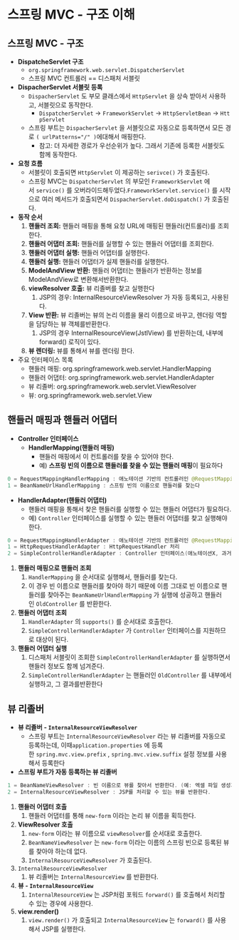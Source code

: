 # 스프링 MVC - 구조 이해

## 스프링 MVC - 구조

- **DispatcheServlet 구조**
    - `org.springframework.web.servlet.DispatcherServlet`
    - 스프링 MVC 컨트롤러 == 디스패처 서블릿
- **DispacherServlet 서블릿 등록**
    - `DispacherServlet` 도 부모 클래스에서 `HttpServlet` 을 상속 받아서 사용하고, 서블릿으로 동작한다.
        - `DispatcherServlet` → `FrameworkServlet` → `HttpServletBean` → `HttpServlet`
    - 스프링 부트는 `DispacherServlet` 을 서블릿으로 자동으로 등록하면서 모든 경로 `( urlPatterns="/" )`에대해서 매핑한다.
        - 참고: 더 자세한 경로가 우선순위가 높다. 그래서 기존에 등록한 서블릿도 함께 동작한다.
- **요청 흐름**
    - 서블릿이 호출되면 `HttpServlet` 이 제공하는 `serivce()` 가 호출된다.
    - 스프링 MVC는 `DispatcherServlet` 의 부모인 `FrameworkServlet` 에서 `service()` 를 오버라이드해두었다.`FrameworkServlet.service()` 를 시작으로 여러 메서드가 호출되면서 `DispacherServlet.doDispatch()` 가 호출된다.
- **동작 순서**
    1. **핸들러 조회:** 핸들러 매핑을 통해 요청 URL에 매핑된 핸들러(컨트롤러)를 조회한다.
    2. **핸들러 어댑터 조회:** 핸들러를 실행할 수 있는 핸들러 어댑터를 조회한다.
    3. **핸들러 어댑터 실행:** 핸들러 어댑터를 실행한다.
    4. **핸들러 실행:** 핸들러 어댑터가 실제 핸들러를 실행한다.
    5. **ModelAndView 반환:** 핸들러 어댑터는 핸들러가 반환하는 정보를 ModelAndView로 변환해서반환한다.
    6. **viewResolver 호출:** 뷰 리졸버를 찾고 실행한다
        1. JSP의 경우: InternalResourceViewResolver 가 자동 등록되고, 사용된다.
    7. **View 반환:** 뷰 리졸버는 뷰의 논리 이름을 물리 이름으로 바꾸고, 렌더링 역할을 담당하는 뷰 객체를반환한다.
        1. JSP의 경우 InternalResourceView(JstlView) 를 반환하는데, 내부에 forward() 로직이 있다.
    8. **뷰 렌더링:** 뷰를 통해서 뷰를 렌더링 한다.
- 주요 인터페이스 목록
    - 핸들러 매핑: org.springframework.web.servlet.HandlerMapping
    - 핸들러 어댑터: org.springframework.web.servlet.HandlerAdapter
    - 뷰 리졸버: org.springframework.web.servlet.ViewResolver
    - 뷰: org.springframework.web.servlet.View

## 핸들러 매핑과 핸들러 어댑터

- **Controller 인터페이스**
    - **HandlerMapping(핸들러 매핑)**
        - 핸들러 매핑에서 이 컨트롤러를 찾을 수 있어야 한다.
        - 예) **스프링 빈의 이름으로 핸들러를 찾을 수 있는 핸들러 매핑**이 필요하다

```java
0 = RequestMappingHandlerMapping : 애노테이션 기반의 컨트롤러인 @RequestMapping에서 사용
1 = BeanNameUrlHandlerMapping : 스프링 빈의 이름으로 핸들러를 찾는다
```

- **HandlerAdapter(핸들러 어댑터)**
    - 핸들러 매핑을 통해서 찾은 핸들러를 실행할 수 있는 핸들러 어댑터가 필요하다.
    - 예) `Controller` 인터페이스를 실행할 수 있는 핸들러 어댑터를 찾고 실행해야 한다.

```java
0 = RequestMappingHandlerAdapter : 애노테이션 기반의 컨트롤러인 @RequestMapping에서 사용
1 = HttpRequestHandlerAdapter : HttpRequestHandler 처리
2 = SimpleControllerHandlerAdapter : Controller 인터페이스(애노테이션X, 과거에 사용) 처리
```

1. **핸들러 매핑으로 핸들러 조회**
    1. `HandlerMapping` 을 순서대로 실행해서, 핸들러를 찾는다.
    2. 이 경우 빈 이름으로 핸들러를 찾아야 하기 때문에 이름 그대로 빈 이름으로 핸들러를 찾아주는 `BeanNameUrlHandlerMapping` 가 실행에 성공하고 핸들러인 `OldController` 를 반환한다.
2. **핸들러 어댑터 조회**
    1. `HandlerAdapter` 의 `supports()` 를 순서대로 호출한다.
    2. `SimpleControllerHandlerAdapter` 가 `Controller` 인터페이스를 지원하므로 대상이 된다.
3. **핸들러 어댑터 실행**
    1. 디스패처 서블릿이 조회한 `SimpleControllerHandlerAdapter` 를 실행하면서 핸들러 정보도 함께 넘겨준다.
    2. `SimpleControllerHandlerAdapter` 는 핸들러인 `OldController` 를 내부에서 실행하고, 그 결과를반환한다

## **뷰 리졸버**

- **뷰 리졸버 - `InternalResourceViewResolver`**
    - 스프링 부트는 `InternalResourceViewResolver` 라는 뷰 리졸버를 자동으로 등록하는데, 이때`application.properties` 에 등록한 `spring.mvc.view.prefix` , `spring.mvc.view.suffix` 설정 정보를 사용해서 등록한다
- **스프링 부트가 자동 등록하는 뷰 리졸버**

```java
1 = BeanNameViewResolver : 빈 이름으로 뷰를 찾아서 반환한다. (예: 엑셀 파일 생성기능에 사용)
2 = InternalResourceViewResolver : JSP를 처리할 수 있는 뷰를 반환한다.
```

1. **핸들러 어댑터 호출**
    1. 핸들러 어댑터를 통해 `new-form` 이라는 논리 뷰 이름을 획득한다.
2. **ViewResolver 호출**
    1. `new-form` 이라는 뷰 이름으로 `viewResolver`를 순서대로 호출한다.
    2. `BeanNameViewResolver` 는 `new-form` 이라는 이름의 스프링 빈으로 등록된 뷰를 찾아야 하는데 없다.
    3. `InternalResourceViewResolver` 가 호출된다.
3. `InternalResourceViewResolver`
    1. 뷰 리졸버는 `InternalResourceView` 를 반환한다.
4. **뷰 - `InternalResourceView`**
    1. `InternalResourceView` 는 JSP처럼 포워드 `forward()` 를 호출해서 처리할 수 있는 경우에 사용한다.
5. **view.render()**
    1. `view.render()` 가 호출되고 `InternalResourceView` 는 `forward()` 를 사용해서 JSP를 실행한다.
